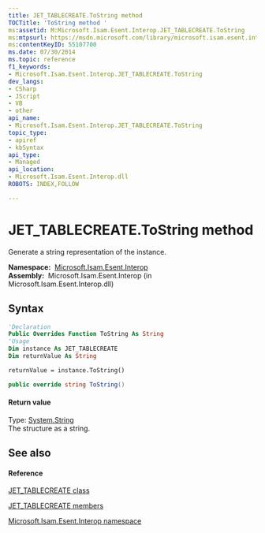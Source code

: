 ```yaml
---
title: JET_TABLECREATE.ToString method 
TOCTitle: 'ToString method '
ms:assetid: M:Microsoft.Isam.Esent.Interop.JET_TABLECREATE.ToString
ms:mtpsurl: https://msdn.microsoft.com/library/microsoft.isam.esent.interop.jet_tablecreate.tostring(v=EXCHG.10)
ms:contentKeyID: 55107700
ms.date: 07/30/2014
ms.topic: reference
f1_keywords:
- Microsoft.Isam.Esent.Interop.JET_TABLECREATE.ToString
dev_langs:
- CSharp
- JScript
- VB
- other
api_name: 
- Microsoft.Isam.Esent.Interop.JET_TABLECREATE.ToString
topic_type: 
- apiref
- kbSyntax
api_type: 
- Managed
api_location: 
- Microsoft.Isam.Esent.Interop.dll
ROBOTS: INDEX,FOLLOW

---
```


# JET_TABLECREATE.ToString method

Generate a string representation of the instance.

**Namespace:**  [Microsoft.Isam.Esent.Interop](hh596136\(v=exchg.10\).md)  
**Assembly:**  Microsoft.Isam.Esent.Interop (in Microsoft.Isam.Esent.Interop.dll)

## Syntax

``` vb
'Declaration
Public Overrides Function ToString As String
'Usage
Dim instance As JET_TABLECREATE
Dim returnValue As String

returnValue = instance.ToString()
```

``` csharp
public override string ToString()
```

#### Return value

Type: [System.String](https://docs.microsoft.com/dotnet/api/system.string?redirectedfrom=MSDN)  
The structure as a string.  

## See also

#### Reference

[JET_TABLECREATE class](dn351072\(v=exchg.10\).md)

[JET_TABLECREATE members](dn351073\(v=exchg.10\).md)

[Microsoft.Isam.Esent.Interop namespace](hh596136\(v=exchg.10\).md)

